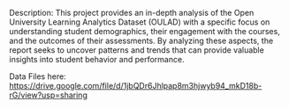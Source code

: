 Description: This project provides an in-depth analysis of the Open University Learning Analytics Dataset (OULAD) with a specific focus on understanding student demographics, their engagement with the courses, and the outcomes of their assessments. By analyzing these aspects, the report seeks to uncover patterns and trends that can provide valuable insights into student behavior and performance.

Data Files here: https://drive.google.com/file/d/1jbQDr6Jhlpap8m3hjwyb94_mkD18b-rG/view?usp=sharing

